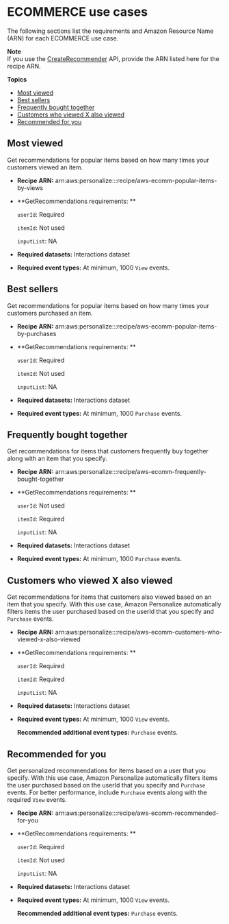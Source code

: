 # ECOMMERCE use cases<a name="ECOMMERCE-use-cases"></a>

The following sections list the requirements and Amazon Resource Name \(ARN\) for each ECOMMERCE use case\.

**Note**  
If you use the [CreateRecommender](API_CreateRecommender.md) API, provide the ARN listed here for the recipe ARN\.

**Topics**
+ [Most viewed](#most-viewed-use-case)
+ [Best sellers](#best-sellers-use-case)
+ [Frequently bought together](#frequently-bought-together-use-case)
+ [Customers who viewed X also viewed](#customers-also-viewed-use-case)
+ [Recommended for you](#recommended-for-you-use-case)

## Most viewed<a name="most-viewed-use-case"></a>

Get recommendations for popular items based on how many times your customers viewed an item\.
+ **Recipe ARN:** arn:aws:personalize:::recipe/aws\-ecomm\-popular\-items\-by\-views
+ **GetRecommendations requirements: **

  `userId`: Required

  `itemId`: Not used

  `inputList`: NA
+ **Required datasets:** Interactions dataset
+ **Required event types:** At minimum, 1000 `View` events\.

## Best sellers<a name="best-sellers-use-case"></a>

Get recommendations for popular items based on how many times your customers purchased an item\.
+ **Recipe ARN:** arn:aws:personalize:::recipe/aws\-ecomm\-popular\-items\-by\-purchases
+ **GetRecommendations requirements: **

  `userId`: Required

  `itemId`: Not used

  `inputList`: NA
+ **Required datasets:** Interactions dataset
+ **Required event types:** At minimum, 1000 `Purchase` events\.

## Frequently bought together<a name="frequently-bought-together-use-case"></a>

Get recommendations for items that customers frequently buy together along with an item that you specify\.
+ **Recipe ARN:** arn:aws:personalize:::recipe/aws\-ecomm\-frequently\-bought\-together
+ **GetRecommendations requirements: **

  `userId`: Not used

  `itemId`: Required

  `inputList`: NA
+ **Required datasets:** Interactions dataset
+ **Required event types:** At minimum, 1000 `Purchase` events\.

## Customers who viewed X also viewed<a name="customers-also-viewed-use-case"></a>

Get recommendations for items that customers also viewed based on an item that you specify\. With this use case, Amazon Personalize automatically filters items the user purchased based on the userId that you specify and `Purchase` events\.
+ **Recipe ARN:** arn:aws:personalize:::recipe/aws\-ecomm\-customers\-who\-viewed\-x\-also\-viewed
+ **GetRecommendations requirements: **

  `userId`: Required

  `itemId`: Required

  `inputList`: NA
+ **Required datasets:** Interactions dataset
+ **Required event types:** At minimum, 1000 `View` events\.

  **Recommended additional event types:** `Purchase` events\.

## Recommended for you<a name="recommended-for-you-use-case"></a>

Get personalized recommendations for items based on a user that you specify\. With this use case, Amazon Personalize automatically filters items the user purchased based on the userId that you specify and `Purchase` events\. For better performance, include `Purchase` events along with the required `View` events\. 
+ **Recipe ARN:** arn:aws:personalize:::recipe/aws\-ecomm\-recommended\-for\-you
+ **GetRecommendations requirements: **

  `userId`: Required

  `itemId`: Not used

  `inputList`: NA
+ **Required datasets:** Interactions dataset
+ **Required event types:** At minimum, 1000 `View` events\.

  **Recommended additional event types:** `Purchase` events\.